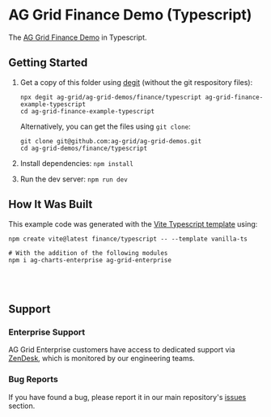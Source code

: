 # AG Grid Finance Demo (Typescript)

The [AG Grid Finance Demo](https://ag-grid.com/example-finance/) in Typescript.

## Getting Started

1. Get a copy of this folder using [degit](https://github.com/Rich-Harris/degit) (without the git respository files):

   ```
   npx degit ag-grid/ag-grid-demos/finance/typescript ag-grid-finance-example-typescript
   cd ag-grid-finance-example-typescript
   ```

   Alternatively, you can get the files using `git clone`:

   ```
   git clone git@github.com:ag-grid/ag-grid-demos.git
   cd ag-grid-demos/finance/typescript
   ```

2. Install dependencies: `npm install`
3. Run the dev server: `npm run dev`

## How It Was Built

This example code was generated with the [Vite Typescript template](https://vitejs.dev/guide/) using:

```
npm create vite@latest finance/typescript -- --template vanilla-ts

# With the addition of the following modules
npm i ag-charts-enterprise ag-grid-enterprise
```

<br /><br />

## Support

### Enterprise Support

AG Grid Enterprise customers have access to dedicated support via [ZenDesk](https://ag-grid.zendesk.com/hc/en-us), which is monitored by our engineering teams.

### Bug Reports

If you have found a bug, please report it in our main repository's [issues](https://github.com/ag-grid/ag-grid/issues) section.
